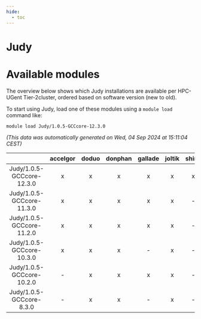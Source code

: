 ```yaml
---
hide:
  - toc
---
```


Judy
====

# Available modules


The overview below shows which Judy installations are available per HPC-UGent Tier-2cluster, ordered based on software version (new to old).

To start using Judy, load one of these modules using a `module load` command like:

```shell
module load Judy/1.0.5-GCCcore-12.3.0
```

*(This data was automatically generated on Wed, 04 Sep 2024 at 15:11:04 CEST)*  

| |accelgor|doduo|donphan|gallade|joltik|shinx|skitty|
| :---: | :---: | :---: | :---: | :---: | :---: | :---: | :---: |
|Judy/1.0.5-GCCcore-12.3.0|x|x|x|x|x|x|x|
|Judy/1.0.5-GCCcore-11.3.0|x|x|x|x|x|-|x|
|Judy/1.0.5-GCCcore-11.2.0|x|x|x|x|x|-|x|
|Judy/1.0.5-GCCcore-10.3.0|x|x|x|-|x|-|x|
|Judy/1.0.5-GCCcore-10.2.0|-|x|x|x|x|-|x|
|Judy/1.0.5-GCCcore-8.3.0|-|x|x|-|x|-|x|
